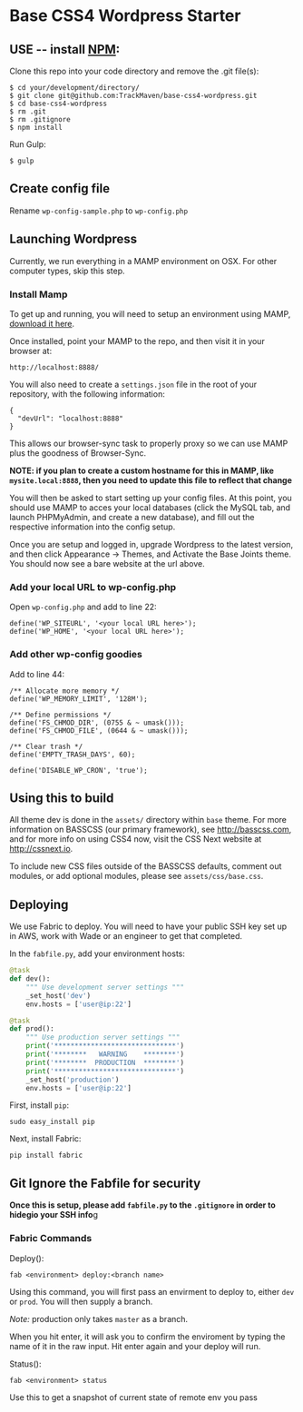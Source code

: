 # Base CSS4 Wordpress Starter

## USE -- install [NPM](http://nodejs.org/download/):

Clone this repo into your code directory and remove the .git file(s):

```
$ cd your/development/directory/
$ git clone git@github.com:TrackMaven/base-css4-wordpress.git
$ cd base-css4-wordpress
$ rm .git
$ rm .gitignore
$ npm install
```

Run Gulp:

```
$ gulp
```

## Create config file

Rename `wp-config-sample.php` to `wp-config.php`

## Launching Wordpress

Currently, we run everything in a MAMP environment on OSX. For other computer types, skip this step.

### Install Mamp

To get up and running, you will need to setup an environment using MAMP, [download it here](https://www.mamp.info/en/).

Once installed, point your MAMP to the repo, and then visit it in your browser at:

```
http://localhost:8888/
```

You will also need to create a `settings.json` file in the root of your repository, with the following information:

```
{
  "devUrl": "localhost:8888"
}
```

This allows our browser-sync task to properly proxy so we can use MAMP plus the goodness of Browser-Sync.

**NOTE: if you plan to create a custom hostname for this in MAMP, like `mysite.local:8888`, then you need to update this file to reflect that change**

You will then be asked to start setting up your config files. At this point, you should use MAMP to acces your local databases (click the MySQL tab, and launch PHPMyAdmin, and create a new database), and fill out the respective information into the config setup.

Once you are setup and logged in, upgrade Wordpress to the latest version, and then click Appearance -> Themes, and Activate the Base Joints theme. You should now see a bare website at the url above.

### Add your local URL to wp-config.php

Open `wp-config.php` and add to line 22:

```
define('WP_SITEURL', '<your local URL here>');
define('WP_HOME', '<your local URL here>');
```

### Add other wp-config goodies

Add to line 44:

```
/** Allocate more memory */
define('WP_MEMORY_LIMIT', '128M');

/** Define permissions */
define('FS_CHMOD_DIR', (0755 & ~ umask()));
define('FS_CHMOD_FILE', (0644 & ~ umask()));

/** Clear trash */
define('EMPTY_TRASH_DAYS', 60);

define('DISABLE_WP_CRON', 'true');
```

## Using this to build

All theme dev is done in the `assets/` directory within `base` theme. For more information on BASSCSS (our primary framework), see http://basscss.com, and for more info on using CSS4 now, visit the CSS Next website at http://cssnext.io.

To include new CSS files outside of the BASSCSS defaults, comment out modules, or add optional modules, please see `assets/css/base.css`.

## Deploying

We use Fabric to deploy. You will need to have your public SSH key set up in AWS, work with Wade or an engineer to get that completed.

In the `fabfile.py`, add your environment hosts:

```python
@task
def dev():
    """ Use development server settings """
    _set_host('dev')
    env.hosts = ['user@ip:22']

@task
def prod():
    """ Use production server settings """
    print('******************************')
    print('********   WARNING    ********')
    print('********  PRODUCTION  ********')
    print('******************************')
    _set_host('production')
    env.hosts = ['user@ip:22']
```

First, install `pip`:

```
sudo easy_install pip
```

Next, install Fabric:

```
pip install fabric
```

## Git Ignore the Fabfile for security

**Once this is setup, please add `fabfile.py` to the `.gitignore` in order to hidegio your SSH info**g

### Fabric Commands

Deploy():

```
fab <environment> deploy:<branch name>
```

Using this command, you will first pass an envirment to deploy to, either `dev` or `prod`. You will then supply a branch.

_Note:_ production only takes `master` as a branch.

When you hit enter, it will ask you to confirm the enviroment by typing the name of it in the raw input. Hit enter again and your deploy will run.

Status():

```
fab <environment> status
```

Use this to get a snapshot of current state of remote env you pass
